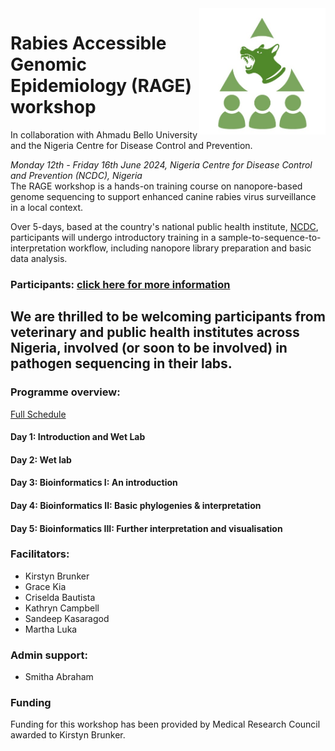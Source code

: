 <img align="right" src="icon/RAGE_train2.jpg" width=40% height=40%>

# Rabies Accessible Genomic Epidemiology (RAGE) workshop  

In collaboration with Ahmadu Bello University and the Nigeria Centre for Disease Control and Prevention.


*Monday 12th - Friday 16th June 2024, Nigeria Centre for Disease Control and Prevention (NCDC), Nigeria*  
The RAGE workshop is a hands-on training course on nanopore-based genome sequencing to support enhanced canine rabies virus surveillance in a local context.  

Over 5-days, based at the country's national public health institute, [NCDC]([https://docs.google.com/spreadsheets/d/1JCL9Xy9NZ3_kTtE0744eJAaLKgEMXqvWHUJG7V9-ml0/edit?usp=sharing](https://ncdc.gov.ng/)), participants will undergo introductory training in  a sample-to-sequence-to-interpretation workflow, including nanopore library preparation and basic data analysis.

### Participants: [click here for more information](participant_information/README.md)  
We are thrilled to be welcoming participants from veterinary and public health institutes across Nigeria, involved (or soon to be involved) in pathogen sequencing in their labs. 
---

### Programme overview:
[Full Schedule](https://docs.google.com/spreadsheets/d/1JCL9Xy9NZ3_kTtE0744eJAaLKgEMXqvWHUJG7V9-ml0/edit?usp=sharing)
#### Day 1: Introduction and Wet Lab
#### Day 2: Wet lab
#### Day 3: Bioinformatics I: An introduction
#### Day 4: Bioinformatics II: Basic phylogenies & interpretation
#### Day 5: Bioinformatics III: Further interpretation and visualisation

### Facilitators:

* Kirstyn Brunker  
* Grace Kia 
* Criselda Bautista 
* Kathryn Campbell 
* Sandeep Kasaragod   
* Martha Luka 
### Admin support:
* Smitha Abraham

### Funding
Funding for this workshop has been provided by Medical Research Council awarded to Kirstyn Brunker.
